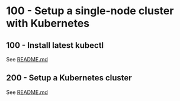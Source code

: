 # 100 - Setup a single-node cluster with Kubernetes

## 100 - Install latest kubectl
See [README.md](./100/README.md)

## 200 - Setup a Kubernetes cluster
See [README.md](./200/README.md)
